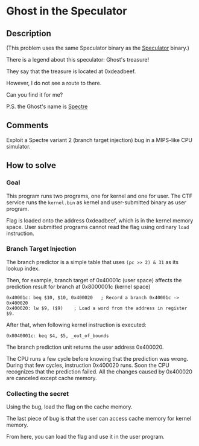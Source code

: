 # Ghost in the Speculator

## Description

(This problem uses the same Speculator binary as the [Speculator](/reversing/Speculator) binary.)

There is a legend about this speculator: Ghost's treasure!

They say that the treasure is located at 0xdeadbeef.

However, I do not see a route to there.

Can you find it for me?

P.S. the Ghost's name is [Spectre](https://meltdownattack.com/)

## Comments

Exploit a Spectre variant 2 (branch target injection) bug in a MIPS-like CPU simulator.

## How to solve

### Goal

This program runs two programs, one for kernel and one for user.
The CTF service runs the `kernel.bin` as kernel and user-submitted binary as user program.

Flag is loaded onto the address 0xdeadbeef, which is in the kernel memory space.
User submitted programs cannot read the flag using ordinary `load` instruction.

### Branch Target Injection

The branch predictor is a simple table that uses `(pc >> 2) & 31` as its lookup index.

Then, for example, branch target of 0x40001c (user space) affects the
prediction result for branch at 0x8000001c (kernel space)

```
0x40001c: beq $10, $10, 0x400020   ; Record a branch 0x40001c -> 0x400020
0x400020: lw $9, ($9)    ; Load a word from the address in register $9.
```

After that, when following kernel instruction is executed:

```
0x8040001c: beq $4, $5, _out_of_bounds
```

The branch prediction unit returns the user address 0x400020.

The CPU runs a few cycle before knowing that the prediction was wrong.
During that few cycles, instruction 0x400020 runs.
Soon the CPU recognizes that the prediction failed.
All the changes caused by 0x400020 are canceled except cache memory.

### Collecting the secret

Using the bug, load the flag on the cache memory.

The last piece of bug is that the user can access cache memory for kernel memory.

From here, you can load the flag and use it in the user program.

